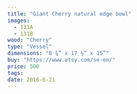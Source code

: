 ```yaml
---
title: "Giant Cherry natural edge bowl"
images:
  - 131A
  - 131B
wood: "Cherry"
type: "Vessel"
dimensions: "8 ¾” x 17 ½” x 15”"
buy: "https://www.etsy.com/se-en/"
price: 500
tags:
date: 2016-6-21
---
```


